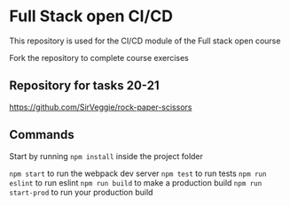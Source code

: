 # Full Stack open CI/CD

This repository is used for the CI/CD module of the Full stack open course

Fork the repository to complete course exercises

## Repository for tasks 20-21

https://github.com/SirVeggie/rock-paper-scissors

## Commands

Start by running `npm install` inside the project folder

`npm start` to run the webpack dev server
`npm test` to run tests
`npm run eslint` to run eslint
`npm run build` to make a production build
`npm run start-prod` to run your production build

